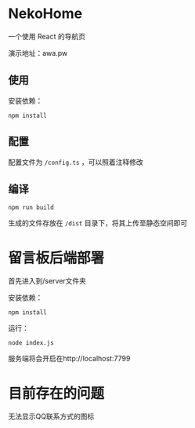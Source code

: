 # NekoHome
一个使用 React 的导航页

演示地址：awa.pw
## 使用

安装依赖：

```shell
npm install
```

## 配置

配置文件为 `/config.ts` ，可以照着注释修改

## 编译

```shell
npm run build
```

生成的文件存放在 `/dist` 目录下，将其上传至静态空间即可
# 留言板后端部署
首先进入到/server文件夹

安装依赖：

```shell
npm install
```

运行：

```shell
node index.js
```

服务端将会开启在http://localhost:7799
# 目前存在的问题
无法显示QQ联系方式的图标
